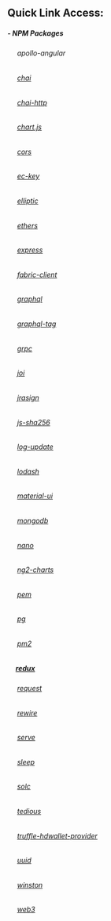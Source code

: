 ## Quick Link Access:

##### - NPM Packages
###### &nbsp;&nbsp;&nbsp;&nbsp; apollo-angular
###### &nbsp;&nbsp;&nbsp;&nbsp; [chai]()
###### &nbsp;&nbsp;&nbsp;&nbsp; [chai-http]()
###### &nbsp;&nbsp;&nbsp;&nbsp; [chart.js]()
###### &nbsp;&nbsp;&nbsp;&nbsp; [cors]()
###### &nbsp;&nbsp;&nbsp;&nbsp; [ec-key]()
###### &nbsp;&nbsp;&nbsp;&nbsp; [elliptic]()
###### &nbsp;&nbsp;&nbsp;&nbsp; [ethers]()
###### &nbsp;&nbsp;&nbsp;&nbsp; [express]()
###### &nbsp;&nbsp;&nbsp;&nbsp; [fabric-client]()
###### &nbsp;&nbsp;&nbsp;&nbsp; [graphql]()
###### &nbsp;&nbsp;&nbsp;&nbsp; [graphql-tag]()
###### &nbsp;&nbsp;&nbsp;&nbsp; [grpc]()
###### &nbsp;&nbsp;&nbsp;&nbsp; [joi]()
###### &nbsp;&nbsp;&nbsp;&nbsp; [jrasign]()
###### &nbsp;&nbsp;&nbsp;&nbsp; [js-sha256]()
###### &nbsp;&nbsp;&nbsp;&nbsp; [log-update]()
###### &nbsp;&nbsp;&nbsp;&nbsp; [lodash]()
###### &nbsp;&nbsp;&nbsp;&nbsp; [material-ui]()
###### &nbsp;&nbsp;&nbsp;&nbsp; [mongodb]()
###### &nbsp;&nbsp;&nbsp;&nbsp; [nano]()
###### &nbsp;&nbsp;&nbsp;&nbsp; [ng2-charts]()
###### &nbsp;&nbsp;&nbsp;&nbsp; [pem]()
###### &nbsp;&nbsp;&nbsp;&nbsp; [pg]()
###### &nbsp;&nbsp;&nbsp;&nbsp; [pm2]()
##### &nbsp;&nbsp;&nbsp;&nbsp; [redux]()
###### &nbsp;&nbsp;&nbsp;&nbsp; [request]()
###### &nbsp;&nbsp;&nbsp;&nbsp; [rewire]()
###### &nbsp;&nbsp;&nbsp;&nbsp; [serve]()
###### &nbsp;&nbsp;&nbsp;&nbsp; [sleep]()
###### &nbsp;&nbsp;&nbsp;&nbsp; [solc]()
###### &nbsp;&nbsp;&nbsp;&nbsp; [tedious]()
###### &nbsp;&nbsp;&nbsp;&nbsp; [truffle-hdwallet-provider]()
###### &nbsp;&nbsp;&nbsp;&nbsp; [uuid]()
###### &nbsp;&nbsp;&nbsp;&nbsp; [winston]()
###### &nbsp;&nbsp;&nbsp;&nbsp; [web3]()